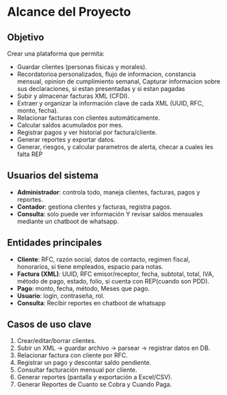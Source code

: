 # Alcance del Proyecto

## Objetivo
Crear una plataforma que permita:
- Guardar clientes (personas físicas y morales).
- Recordatorioa personalizados, flujo de informacion, constancia mensual, opinion de cumplimiento semanal, Capturar informacion sobre sus declaraciones, si estan presentadas y si estan pagadas
- Subir y almacenar facturas XML (CFDI).
- Extraer y organizar la información clave de cada XML (UUID, RFC, monto, fecha).
- Relacionar facturas con clientes automáticamente.
- Calcular saldos acumulados por mes.
- Registrar pagos y ver historial por factura/cliente.
- Generar reportes y exportar datos.
- Generar, riesgos, y calcular parametros de alerta, checar a cuales les falta REP

## Usuarios del sistema
- **Administrador**: controla todo, maneja clientes, facturas, pagos y reportes.
- **Contador**: gestiona clientes y facturas, registra pagos.
- **Consulta**: solo puede ver información Y revisar saldos mensuales mediante un chatboot de whatsapp.

## Entidades principales
- **Cliente**: RFC, razón social, datos de contacto, regimen fiscal, honorarios, si tiene empleados, espacio para notas.
- **Factura (XML)**: UUID, RFC emisor/receptor, fecha, subtotal, total, IVA, método de pago, estado, folio, si cuenta con REP(cuando son PDD).
- **Pago**: monto, fecha, método, Meses que pago.
- **Usuario**: login, contraseña, rol.
- **Consulta**: Recibir reportes en chatboot de whatsapp

## Casos de uso clave
1. Crear/editar/borrar clientes.
2. Subir un XML → guardar archivo → parsear → registrar datos en DB.
3. Relacionar factura con cliente por RFC.
4. Registrar un pago y descontar saldo pendiente.
5. Consultar facturación mensual por cliente.
6. Generar reportes (pantalla y exportación a Excel/CSV).
7. Generar Reportes de Cuanto se Cobra y Cuando Paga.
